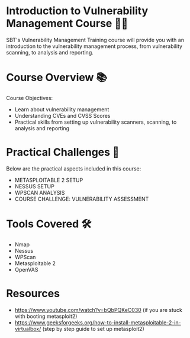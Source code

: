 # Introduction to Vulnerability Management Course 🕵️‍♂️
SBT's Vulnerability Management Training course will provide you with an introduction to the vulnerability management process, from vulnerability scanning, to analysis and reporting.

# Course Overview 📚
Course Objectives:
- Learn about vulnerability management
- Understanding CVEs and CVSS Scores
- Practical skills from setting up vulnerability scanners, scanning, to analysis and reporting

# Practical Challenges 🧩
Below are the practical aspects included in this course:
- METASPLOITABLE 2 SETUP 
- NESSUS SETUP 
- WPSCAN ANALYSIS 
- COURSE CHALLENGE: VULNERABILITY ASSESSMENT

# Tools Covered 🛠️
- Nmap
- Nessus
- WPScan
- Metasploitable 2
- OpenVAS

# Resources
- https://www.youtube.com/watch?v=bQbPQKeC030 (if you are stuck with booting metasploit2)
- https://www.geeksforgeeks.org/how-to-install-metasploitable-2-in-virtualbox/ (step by step guide to set up metasploit2)
